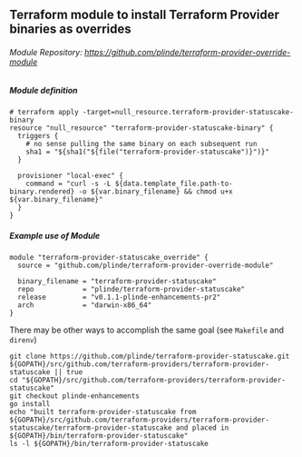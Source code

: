 ## Terraform module to install Terraform Provider binaries as overrides

###### Module Repository: https://github.com/plinde/terraform-provider-override-module
##### Module definition
```
# terraform apply -target=null_resource.terraform-provider-statuscake-binary
resource "null_resource" "terraform-provider-statuscake-binary" {
  triggers {
    # no sense pulling the same binary on each subsequent run
    sha1 = "${sha1("${file("terraform-provider-statuscake")}")}"
  }

  provisioner "local-exec" {
    command = "curl -s -L ${data.template_file.path-to-binary.rendered} -o ${var.binary_filename} && chmod u+x ${var.binary_filename}"
  }
}
```

##### Example use of Module
```
module "terraform-provider-statuscake_override" {
  source = "github.com/plinde/terraform-provider-override-module"

  binary_filename = "terraform-provider-statuscake"
  repo            = "plinde/terraform-provider-statuscake"
  release         = "v0.1.1-plinde-enhancements-pr2"
  arch            = "darwin-x86_64"
}
```

There may be other ways to accomplish the same goal (see `Makefile` and `direnv`)

```
git clone https://github.com/plinde/terraform-provider-statuscake.git ${GOPATH}/src/github.com/terraform-providers/terraform-provider-statuscake || true
cd "${GOPATH}/src/github.com/terraform-providers/terraform-provider-statuscake"
git checkout plinde-enhancements
go install
echo "built terraform-provider-statuscake from  ${GOPATH}/src/github.com/terraform-providers/terraform-provider-statuscake/terraform-provider-statuscake and placed in ${GOPATH}/bin/terraform-provider-statuscake"
ls -l ${GOPATH}/bin/terraform-provider-statuscake
  ```